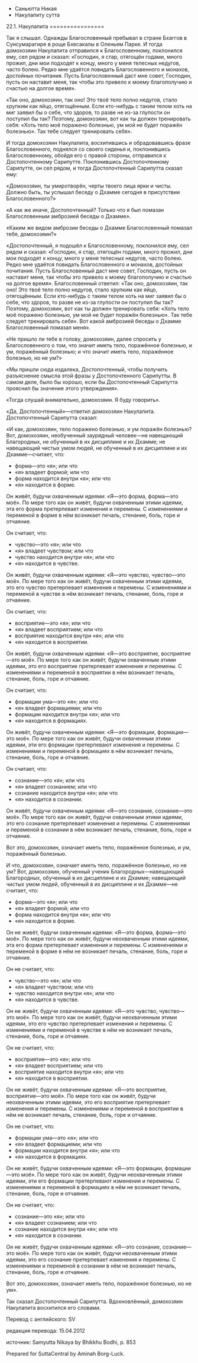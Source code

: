 









* Саньютта Никая
* Накулапиту сутта


22\.1\. Накулапита
\=\=\=\=\=\=\=\=\=\=\=\=\=\=\=\=



Так я слышал\. Однажды Благословенный пребывал в стране Бхаггов в Сунсумарагире в роще Бхесакалы в Оленьем Парке\. И тогда домохозяин Накулапита отправился к Благословенному, поклонился ему, сел рядом и сказал: «Господин, я стар, отягощён годами, много прожил, дни мои подходят к концу, много у меня телесных недугов, часто болею\. Редко мне удаётся повидать Благословенного и монахов, достойных почитания\. Пусть Благословенный даст мне совет, Господин, пусть он наставит меня, так чтобы это привело к моему благополучию и счастью на долгое время»\.


«Так оно, домохозяин, так оно\! Это твоё тело полно недугов, стало хрупким как яйцо, отягощённым\. Если кто\-нибудь с таким телом хоть на миг заявил бы о себе, что здоров, то разве не из\-за глупости он поступил бы так? Поэтому, домохозяин, вот как ты должен тренировать себя: «Хоть тело моё поражено болезнью, ум мой не будет поражён болезнью»\. Так тебе следует тренировать себя»\.


И тогда домохозяин Накулапита, восхитившись и обрадовавшись фразе Благословенного, поднялся со своего сиденья и, поклонившись Благословенному, обойдя его с правой стороны, отправился к Достопочтенному Сарипутте\. Поклонившись Достопочтенному Сарипутте, он сел рядом, и тогда Достопочтенный Сарипутта сказал ему:


«Домохозяин, ты умиротворён, черты твоего лица ярки и чисты\. Должно быть, ты услышал беседу о Дхамме сегодня в присутствии Благословенного?»


«А как же иначе, Достопочтенный? Только что я был помазан Благословенным амброзией беседы о Дхамме»\.


«Каким же видом амброзии беседы о Дхамме Благословенный помазал тебя, домохозяин?»


«Достопочтенный, я подошёл к Благословенному, поклонился ему, сел рядом и сказал: «Господин, я стар, отягощён годами, много прожил, дни мои подходят к концу, много у меня телесных недугов, часто болею\. Редко мне удаётся повидать Благословенного и монахов, достойных почитания\. Пусть Благословенный даст мне совет, Господин, пусть он наставит меня, так чтобы это привело к моему благополучию и счастью на долгое время»\. Благословенный ответил: «Так оно, домохозяин, так оно\! Это твоё тело полно недугов, стало хрупким как яйцо, отягощённым\. Если кто\-нибудь с таким телом хоть на миг заявил бы о себе, что здоров, то разве не из\-за глупости он поступил бы так? Поэтому, домохозяин, вот как ты должен тренировать себя: «Хоть тело моё поражено болезнью, ум мой не будет поражён болезнью»\. Так тебе следует тренировать себя»\. Вот какой амброзией беседы о Дхамме Благословенный помазал меня»\.


«Не пришло ли тебе в голову, домохозяин, далее спросить у Благословенного о том, что значит иметь тело, поражённое болезнью, и ум, поражённый болезнью; и что значит иметь тело, поражённое болезнью, но не ум?»


«Мы пришли сюда издалека, Достопочтенный, чтобы получить разъяснение смысла этой фразы у Достопочтенного Сарипутты\. В самом деле, было бы хорошо, если бы Достопочтенный Сарипутта прояснил бы значение этого утверждения»\.


«Тогда слушай внимательно, домохозяин\. Я буду говорить»\.


«Да, Достопочтенный»—ответил домохозяин Накулапита\. Достопочтенный Сарипутта сказал:


«И как, домохозяин, тело поражено болезнью, и ум поражён болезнью? Вот, домохозяин, необученный заурядный человек—не навещающий Благородных, не обученный в их дисциплине и их Дхамме; не навещающий чистых умом людей, не обученный в их дисциплине и их Дхамме—считает, что:


* форма—это «я»; или что
* «я» владеет формой; или что
* форма находится внутри «я»; или что
* «я» находится в форме\.


Он живёт, будучи охваченным идеями: «Я—это форма, форма—это моё»\. По мере того как он живёт, будучи охваченным этими идеями, эта его форма претерпевает изменения и перемены\. С изменениями и переменой в форме в нём возникает печаль, стенание, боль, горе и отчаяние\.


Он считает, что:


* чувство—это «я»; или что
* «я» владеет чувством; или что
* чувство находится внутри «я»; или что
* «я» находится в чувстве\.


Он живёт, будучи охваченным идеями: «Я—это чувство, чувство—это моё»\. По мере того как он живёт, будучи охваченным этими идеями, это его чувство претерпевает изменения и перемены\. С изменениями и переменой в чувстве в нём возникает печаль, стенание, боль, горе и отчаяние\.


Он считает, что:


* восприятие—это «я»; или что
* «я» владеет восприятием; или что
* восприятие находится внутри «я»; или что
* «я» находится в восприятии\.


Он живёт, будучи охваченным идеями: «Я—это восприятие, восприятие—это моё»\. По мере того как он живёт, будучи охваченным этими идеями, это его восприятие претерпевает изменения и перемены\. С изменениями и переменой в восприятии в нём возникает печаль, стенание, боль, горе и отчаяние\.


Он считает, что:


* формации ума—это «я»; или что
* «я» владеет формациями; или что
* формации находится внутри «я»; или что
* «я» находится в формациях\.


Он живёт, будучи охваченным идеями: «Я—это формации, формации—это моё»\. По мере того как он живёт, будучи охваченным этими идеями, эти его формации претерпевают изменения и перемены\. С изменениями и переменой в формациях в нём возникает печаль, стенание, боль, горе и отчаяние\.


Он считает, что:


* сознание—это «я»; или что
* «я» владеет сознанием; или что
* сознание находится внутри «я»; или что
* «я» находится в сознании\.


Он живёт, будучи охваченным идеями: «Я—это сознание, сознание—это моё»\. По мере того как он живёт, будучи охваченным этими идеями, это его сознание претерпевает изменения и перемены\. С изменениями и переменой в сознании в нём возникает печаль, стенание, боль, горе и отчаяние\.


Вот это, домохозяин, означает иметь тело, поражённое болезнью, и ум, поражённый болезнью\.


И что, домохозяин, означает иметь тело, поражённое болезнью, но не ум? Вот, домохозяин, обученный ученик Благородных—навещающий Благородных, обученный в их дисциплине и их Дхамме; навещающий чистых умом людей, обученный в их дисциплине и их Дхамме—не считает, что:


* форма—это «я»; или что
* «я» владеет формой; или что
* форма находится внутри «я»; или что
* «я» находится в форме\.


Он не живёт, будучи охваченным идеями: «Я—это форма, форма—это моё»\. По мере того как он живёт, будучи неохваченным этими идеями, эта его форма претерпевает изменения и перемены\. С изменениями и переменой в форме в нём не возникает печаль, стенание, боль, горе и отчаяние\.


Он не считает, что:


* чувство—это «я»; или что
* «я» владеет чувством; или что
* чувство находится внутри «я»; или что
* «я» находится в чувстве\.


Он не живёт, будучи охваченным идеями: «Я—это чувство, чувство—это моё»\. По мере того как он живёт, будучи неохваченным этими идеями, это его чувство претерпевает изменения и перемены\. С изменениями и переменой в чувстве в нём не возникает печаль, стенание, боль, горе и отчаяние\.


Он не считает, что:


* восприятие—это «я»; или что
* «я» владеет восприятием; или что
* восприятие находится внутри «я»; или что
* «я» находится в восприятии\.


Он не живёт, будучи охваченным идеями: «Я—это восприятие, восприятие—это моё»\. По мере того как он живёт, будучи неохваченным этими идеями, это его восприятие претерпевает изменения и перемены\. С изменениями и переменой в восприятии в нём не возникает печаль, стенание, боль, горе и отчаяние\.


Он не считает, что:


* формации ума—это «я»; или что
* «я» владеет формациями; или что
* формации находится внутри «я»; или что
* «я» находится в формациях\.


Он не живёт, будучи охваченным идеями: «Я—это формации, формации—это моё»\. По мере того как он живёт, будучи неохваченным этими идеями, эти его формации претерпевают изменения и перемены\. С изменениями и переменой в формациях в нём не возникает печаль, стенание, боль, горе и отчаяние\.


Он не считает, что:


* сознание—это «я»; или что
* «я» владеет сознанием; или что
* сознание находится внутри «я»; или что
* «я» находится в сознании\.


Он не живёт, будучи охваченным идеями: «Я—это сознание, сознание—это моё»\. По мере того как он живёт, будучи неохваченным этими идеями, это его сознание претерпевает изменения и перемены\. С изменениями и переменой в сознании в нём не возникает печаль, стенание, боль, горе и отчаяние\.


Вот это, домохозяин, означает иметь тело, поражённое болезнью, но не ум»\.


Так сказал Достопочтенный Сарипутта\. Вдохновлённый, домохозяин Накулапита восхитился его словами\.



Перевод с английского: SV


редакция перевода: 15\.04\.2012


источник: Samyutta Nikaya by Bhikkhu Bodhi, p\. 853


Prepared for SuttaCentral by Aminah Borg\-Luck\.






